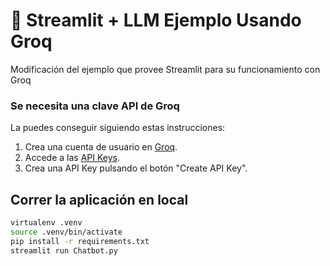 # 🎈 Streamlit + LLM Ejemplo Usando Groq


Modificación del ejemplo que provee Streamlit para su funcionamiento con Groq

### Se necesita una clave API de Groq

La puedes conseguir siguiendo estas instrucciones:

1. Crea una cuenta de usuario en [Groq](https://groq.com).
2. Accede a las [API Keys](https://console.groq.com/keys).
3. Crea una API Key pulsando el botón "Create API Key".

## Correr la aplicación en local

```sh
virtualenv .venv
source .venv/bin/activate
pip install -r requirements.txt
streamlit run Chatbot.py
```
